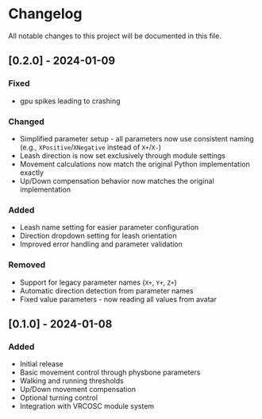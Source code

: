 # Changelog

All notable changes to this project will be documented in this file.

## [0.2.0] - 2024-01-09

### Fixed
- gpu spikes leading to crashing

### Changed
- Simplified parameter setup - all parameters now use consistent naming (e.g., `XPositive`/`XNegative` instead of `X+`/`X-`)
- Leash direction is now set exclusively through module settings
- Movement calculations now match the original Python implementation exactly
- Up/Down compensation behavior now matches the original implementation

### Added
- Leash name setting for easier parameter configuration
- Direction dropdown setting for leash orientation
- Improved error handling and parameter validation

### Removed
- Support for legacy parameter names (`X+`, `Y+`, `Z+`)
- Automatic direction detection from parameter names
- Fixed value parameters - now reading all values from avatar

## [0.1.0] - 2024-01-08

### Added
- Initial release
- Basic movement control through physbone parameters
- Walking and running thresholds
- Up/Down movement compensation
- Optional turning control
- Integration with VRCOSC module system
